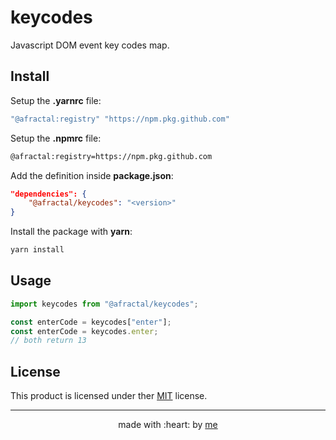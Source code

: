 # keycodes

Javascript DOM event key codes map.

## Install

Setup the **.yarnrc** file:

```bash
"@afractal:registry" "https://npm.pkg.github.com"
```

Setup the **.npmrc** file:

```bash
@afractal:registry=https://npm.pkg.github.com
```

Add the definition inside **package.json**:

```json
"dependencies": {
    "@afractal/keycodes": "<version>"
}
```

Install the package with **yarn**:

```bash
yarn install
```

## Usage

```typescript
import keycodes from "@afractal/keycodes";

const enterCode = keycodes["enter"];
const enterCode = keycodes.enter;
// both return 13
```

## License

This product is licensed under ther [MIT](./LICENSE.md) license.

---

<p align="center">
    made with :heart: by <a href="https://github.com/afractal">me</a>
</p>
